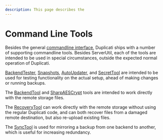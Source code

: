 ```yaml
---
description: This page describes the
---
```


# Command Line Tools

Besides the general [commandline interface](../command-line-interface-cli.md), Duplicati ships with a number of supporting commandline tools. Besides ServerUtil, each of the tools are intended to be used in special circumstances, outside the expected normal operation of Duplicati.

[BackendTester](backendtester.md), [Snapshots](snapshots.md), [AutoUpdater](autoupdater.md), and [SecretTool](secrettool.md) are intended to be used for testing functionality on the actual setup, ahead of making changes or running backups.

The [BackendTool](backendtool.md) and [SharpAESCrypt](sharpaescrypt.md) tools are intended to work directly with the remote storage files.

The [RecoveryTool](recoverytool.md) can work directly with the remote storage without using the regular Duplicati code, and can both recover files from a damaged remote destination, but also re-upload existing files.

The [SyncTool](synctool.md) is used for mirroring a backup from one backend to another, which is useful for increasing redundancy.&#x20;
